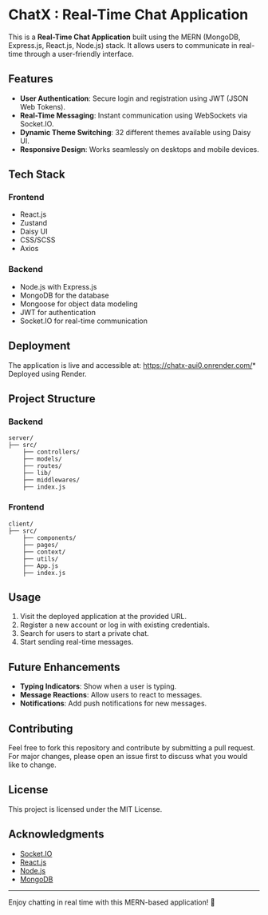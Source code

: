 # ChatX : Real-Time Chat Application

This is a **Real-Time Chat Application** built using the MERN (MongoDB, Express.js, React.js, Node.js) stack. It allows users to communicate in real-time through a user-friendly interface.

## Features

- **User Authentication**: Secure login and registration using JWT (JSON Web Tokens).
- **Real-Time Messaging**: Instant communication using WebSockets via Socket.IO.
- **Dynamic Theme Switching**: 32 different themes available using Daisy UI.
- **Responsive Design**: Works seamlessly on desktops and mobile devices.

## Tech Stack

### Frontend
- React.js
- Zustand
- Daisy UI
- CSS/SCSS 
- Axios 

### Backend
- Node.js with Express.js
- MongoDB for the database
- Mongoose for object data modeling
- JWT for authentication
- Socket.IO for real-time communication

## Deployment

The application is live and accessible at: https://chatx-aui0.onrender.com/* 
Deployed using Render.

## Project Structure

### Backend
```
server/
├── src/
    ├── controllers/
    ├── models/
    ├── routes/
    ├── lib/
    ├── middlewares/
    ├── index.js
```

### Frontend
```
client/
├── src/
    ├── components/
    ├── pages/
    ├── context/
    ├── utils/
    ├── App.js
    ├── index.js
```

## Usage
1. Visit the deployed application at the provided URL.
2. Register a new account or log in with existing credentials.
3. Search for users to start a private chat.
4. Start sending real-time messages.

## Future Enhancements
- **Typing Indicators**: Show when a user is typing.
- **Message Reactions**: Allow users to react to messages.
- **Notifications**: Add push notifications for new messages.

## Contributing
Feel free to fork this repository and contribute by submitting a pull request. For major changes, please open an issue first to discuss what you would like to change.

## License
This project is licensed under the MIT License.

## Acknowledgments
- [Socket.IO](https://socket.io/)
- [React.js](https://reactjs.org/)
- [Node.js](https://nodejs.org/)
- [MongoDB](https://www.mongodb.com/)

---

Enjoy chatting in real time with this MERN-based application! 🎉
